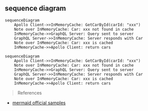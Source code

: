 ## sequence diagram

```
sequenceDiagram
    Apollo Client->>InMemoryCache: GetCarById(carId: "xxx")
    Note over InMemoryCache: Car: xxx not found in cache
    InMemoryCache->>GraphQL Server: Query sent to server
    GraphQL Server->>InMemoryCache: Server responds with Car
    Note over InMemoryCache: Car: xxx is cached
    InMemoryCache->>Apollo Client: return cars
```

```mermaid
sequenceDiagram
    Apollo Client->>InMemoryCache: GetCarById(carId: "xxx")
    Note over InMemoryCache: Car: xxx not found in cache
    InMemoryCache->>GraphQL Server: Query sent to server
    GraphQL Server->>InMemoryCache: Server responds with Car
    Note over InMemoryCache: Car: xxx is cached
    InMemoryCache->>Apollo Client: return cars
```

> References
- [mermaid official samples](https://docs.mermaidchart.com/mermaid-oss/syntax/examples.html#examples)
